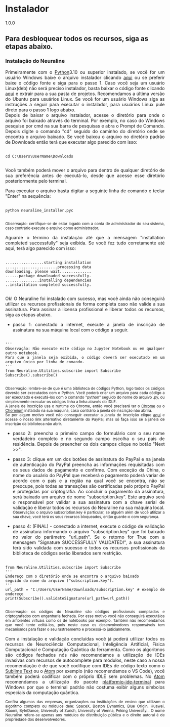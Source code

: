 # Instalador
1.0.0

## Para desbloquear todos os recursos, siga as etapas abaixo.

### Instalação do Neuraline
<div align="justify">
Primeiramente com o <a href="https://www.python.org">Python</a>3.10 ou superior instalado, se você for um usuário Windows baixe o arquivo instalador clicando <a href="https://github.com/aiquantumneuro/instalacao_do_neuraline/raw/main/neuraline_installer.pyc">aqui</a> ou se preferir baixe o código fonte e siga para o passo 1. Caso você seja um usuário Linux(deb) não será preciso instalador, basta baixar o código fonte clicando <a href="https://github.com/Neuraline/Neuraline_linux_distributions/archive/refs/heads/main.zip">aqui</a> e extrair para a sua pasta de projetos. Recomendamos a última versão do Ubuntu para usuários Linux. Se você for um usuário Windows siga as instruções a seguir para executar o instalador, para usuários Linux pule direto para o passo 1 logo abaixo.<br>
Depois de baixar o arquivo instalador, acesse o diretório para onde o arquivo foi baixado através do terminal.
Por exemplo, no caso do Windows pesquise por cmd na sua barra de pesquisas e abra o Prompt de Comando.
Depois digite o comando "cd" seguido do caminho do diretório onde se encontra o arquivo baixado.
Se você baixou o arquivo no diretório padrão de Downloads então terá que executar algo parecido com isso:
<br>
<pre>
  <code>
cd C:\Users\UserName\Downloads
  </code>
</pre>

Você também poderá mover o arquivo para dentro de qualquer diretório de sua preferência antes de executá-lo, desde que acesse esse diretório posteriormente pelo terminal.

Para executar o arquivo basta digitar a seguinte linha de comando e teclar "Enter" na sequência:<br>
<pre>
  <code>
python neuraline_installer.pyc
  </code>
</pre>
<sup>Observação: certifique-se de estar logado com a conta de administrador do seu sistema, caso contrário execute o arquivo como administrador.</sup><br>

Aguarde o término da instalação até que a mensagem "installation completed successfully" seja exibida.
Se você fez tudo corretamente até aqui, terá algo parecido com isso:

<pre>
  <code>
.................starting installation
.......................processing data
downloading, please wait..............
......package downloaded successfully.
...............installing dependencies
..installation completed successfully.
  </code>
</pre>

Ok! O Neuraline foi instalado com sucesso, mas você ainda não conseguirá utilizar os recursos profissionais de forma completa caso não valide a sua assinatura.
Para assinar a licensa profissional e liberar todos os recursos, siga as etapas abaixo.

* passo 1: conectado a internet, execute a janela de inscrição de assinatura na sua máquina local com o código a seguir.

<pre>
  <code>
'''
Observação: Não execute este código no Jupyter Notebook ou em qualquer outro notebook.
Para que a janela seja exibida, o código deverá ser executado em um arquivo único por linha de comando.
'''
from Neuraline.Utilities.subscribe import Subscribe
Subscribe().subscribe()
  </code>
</pre>
<sup>Observação: lembre-se de que é uma biblioteca de códigos Python, logo todos os códigos deverão ser executados com o Python.
Você poderá criar um arquivo para cada código a ser executado e executá-los com o comando "python" seguido do nome do arquivo .py,
ou simplesmente executar os códigos linha a linha através do IDLE.</sup><br><sup>A janela de inscrição usa o runtime do Chrome, então você precisará ter o <a href="https://www.google.com/intl/pt-BR/chrome/">Chrome</a> ou o <a href="https://www.chromium.org/getting-involved/download-chromium/">Chormium</a> instalado na sua máquina, caso contrário a janela de inscrição não abrirá.</sup><br><sup>Se por algum motivo você não conseguir executar a janela de inscrição clique <a href="https://www.paypal.com/cgi-bin/webscr?cmd=_s-xclick&hosted_button_id=3KU8UE3HVYPAS">aqui</a> e acesse o nosso link alternativo diretamente do PayPal, mas só faça isso se a janela de inscrição da biblioteca não abrir.</sup>

* passo 2: preencha o primeiro campo do formulário com o seu nome verdadeiro completo e no segundo campo escolha o seu país de residência. Depois de preencher os dois campos clique no botão "Next >>".

* passo 3: clique em um dos botões de assinatura do PayPal e na janela de autenticação do PayPal preencha as informações requisitadas com os seus dados de pagamento e confirme.
Com exceção da China, o nome do usuário do PayPal que receberá o pagamento poderá variar de acordo com o país e a região na qual você se encontra, não se preocupe, pois todas as transações são certificadas pelo próprio PayPal e protegidas por criptografia.
Ao concluir o pagamento da assinatura, será baixado um arquivo de nome "subscription.key". Este arquivo será o responsável por validar a sua assinatura com a chave serial de validação e liberar todos os recursos do Neuraline na sua máquina local.<br>
<sup>Observação: o arquivo subscription.key é particular, se alguém além de você utilizar a sua chave, você terá os seus recursos bloqueados, então guarde-o com segurança.</sup><br>

* passo 4: (FINAL) - conectado a internet, execute o código de validação de assinatura informando o arquivo "subscription.key" que foi baixado no valor do parâmetro "url_path". 
Se o retorno for True com a mensagem "Signature SUCCESSFULLY VALIDATED!", a sua assinatura terá sido validada com sucesso e todos os recursos profissionais da biblioteca de códigos serão liberados sem restrição.

<pre>
  <code>
from Neuraline.Utilities.subscribe import Subscribe
'''
Endereço com o diretório onde se encontra o arquivo baixado
seguido do nome do arquivo ("subscription.key").
'''
url_path = 'C:/Users/UserName/Downloads/subscription.key' # exemplo de endereço
print(Subscribe().validateSignature(url_path=url_path))
  </code>
</pre>
<sup>Observação: os códigos do Neuraline são códigos profissionais compilados e criptografados com engenharia fechada.
Por esse motivo você não conseguirá executálos em ambientes virtuais como os de notebooks por exemplo.
Também não recomendamos que você tente editá-los, pois neste caso os desenvolvedores responsáveis tem mecanismos para fazer o seu rastreamento e processá-lo judicialmente.</sup><br>

Com a instalação e validação concluídas você já poderá utilizar todos os recursos de Neurociência Computacional, Inteligência Artificial, Física Computacional e Computação Quântica da ferramenta.
Como os algoritmos são códigos fechados nós não recomendamos a utilização de IDEs invasivas com recursos de autocomplete para módulos, 
neste caso a nossa recomendação é de que você codifique com IDEs de código texto como o <a href="https://www.sublimetext.com/">Sublime Text</a> ou o <a href="https://atom.io/">Atom</a> por exemplo (não recomendamos o VS Code), 
você também poderá codificar com o próprio IDLE sem problemas. No <a href="https://atom.io/">Atom</a> recomendamos a utilização do pacote <a href="https://atom.io/packages/search?q=platformio-ide-terminal">platformio-ide-terminal</a> para Windows por que o terminal padrão não costuma exibir alguns símbolos especiais da computação quântica.

<sub>Confira algumas das empresas, organizações ou instituições de ensino que utilizam o algoritmo completo ou módulos dele:
SpaceX, Boston Dynamics, Blue Origin, Huawei, Xiaomi, ByteDance, University of Zurich, University of Vienna, Peking University...
O nome Neuraline refere-se apenas aos módulos de distribuição pública e o direito autoral é de propriedade dos desenvolvedores.</sub>
</div>
